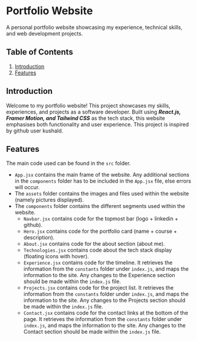 # Portfolio Website
A personal portfolio website showcasing my experience, technical skills, and web development projects.

## Table of Contents
1. [Introduction](#introduction)
2. [Features](#features)

## Introduction
Welcome to my portfolio website! This project showcases my skills, experiences, and projects as a software developer. Built using ***React.js, Framer Motion, and Tailwind CSS*** as the tech stack, this website emphasises both functionality and user experience. This project is inspired by github user kushald.

## Features
The main code used can be found in the `src` folder.
- `App.jsx` contains the main frame of the website. Any additional sections in the `components` folder has to be included in the `App.jsx` file, else errors will occur.
- The `assets` folder contains the images and files used within the website (namely pictures displayed).
- The `components` folder contains the different segments used within the website.
    - `Navbar.jsx` contains code for the topmost bar (logo + linkedin + github).
    - `Hero.jsx` contains code for the portfolio card (name + course + description).
    - `About.jsx` contains code for the about section (about me).
    - `Technologies.jsx` contains code about the tech stack display (floating icons with hover).
    - `Experience.jsx` contains code for the timeline. It retrieves the information from the `constants` folder under `index.js`, and maps the information to the site. Any changes to the Experience section should be made within the `index.js` file.
    - `Projects.jsx` contains code for the project list. It retrieves the information from the `constants` folder under `index.js`, and maps the information to the site. Any changes to the Projects section should be made within the `index.js` file.
    - `Contact.jsx` contains code for the contact links at the bottom of the page. It retrieves the information from the `constants` folder under `index.js`, and maps the information to the site. Any changes to the Contact section should be made within the `index.js` file.

